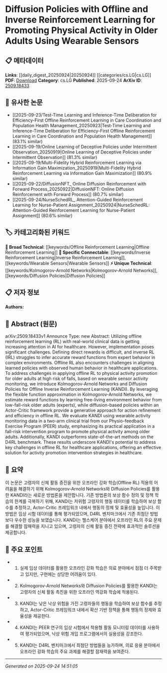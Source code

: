 <!-- KEYWORD_LINKING_METADATA:
{
  "processed_timestamp": "2025-09-24T14:51:05.733067",
  "vocabulary_version": "1.0",
  "selected_keywords": [
    "Offline Reinforcement Learning",
    "Inverse Reinforcement Learning",
    "Kolmogorov-Arnold Networks",
    "Diffusion Policies",
    "Wearable Sensors"
  ],
  "rejected_keywords": [],
  "similarity_scores": {
    "Offline Reinforcement Learning": 0.78,
    "Inverse Reinforcement Learning": 0.8,
    "Kolmogorov-Arnold Networks": 0.72,
    "Diffusion Policies": 0.75,
    "Wearable Sensors": 0.7
  },
  "extraction_method": "AI_prompt_based",
  "budget_applied": true,
  "candidates_json": {
    "candidates": [
      {
        "surface": "Offline Reinforcement Learning",
        "canonical": "Offline Reinforcement Learning",
        "aliases": [
          "Offline RL"
        ],
        "category": "broad_technical",
        "rationale": "Offline Reinforcement Learning is a key method discussed in the paper, relevant for linking to broader AI and healthcare applications.",
        "novelty_score": 0.55,
        "connectivity_score": 0.85,
        "specificity_score": 0.7,
        "link_intent_score": 0.78
      },
      {
        "surface": "Inverse Reinforcement Learning",
        "canonical": "Inverse Reinforcement Learning",
        "aliases": [
          "IRL"
        ],
        "category": "specific_connectable",
        "rationale": "Inverse Reinforcement Learning is a central concept in the paper, crucial for understanding reward function estimation.",
        "novelty_score": 0.6,
        "connectivity_score": 0.82,
        "specificity_score": 0.75,
        "link_intent_score": 0.8
      },
      {
        "surface": "Kolmogorov-Arnold Networks",
        "canonical": "Kolmogorov-Arnold Networks",
        "aliases": [
          "KANDI"
        ],
        "category": "unique_technical",
        "rationale": "Kolmogorov-Arnold Networks are a novel approach introduced in the paper, providing a unique method for function approximation.",
        "novelty_score": 0.85,
        "connectivity_score": 0.65,
        "specificity_score": 0.9,
        "link_intent_score": 0.72
      },
      {
        "surface": "Diffusion Policies",
        "canonical": "Diffusion Policies",
        "aliases": [],
        "category": "unique_technical",
        "rationale": "Diffusion Policies represent a novel generative approach for action refinement in the context of offline RL.",
        "novelty_score": 0.8,
        "connectivity_score": 0.7,
        "specificity_score": 0.85,
        "link_intent_score": 0.75
      },
      {
        "surface": "Wearable Sensors",
        "canonical": "Wearable Sensors",
        "aliases": [],
        "category": "specific_connectable",
        "rationale": "Wearable Sensors are critical for data collection in the study, linking to broader applications in health monitoring.",
        "novelty_score": 0.5,
        "connectivity_score": 0.8,
        "specificity_score": 0.65,
        "link_intent_score": 0.7
      }
    ],
    "ban_list_suggestions": [
      "clinical trial",
      "healthcare applications"
    ]
  },
  "decisions": [
    {
      "candidate_surface": "Offline Reinforcement Learning",
      "resolved_canonical": "Offline Reinforcement Learning",
      "decision": "linked",
      "scores": {
        "novelty": 0.55,
        "connectivity": 0.85,
        "specificity": 0.7,
        "link_intent": 0.78
      }
    },
    {
      "candidate_surface": "Inverse Reinforcement Learning",
      "resolved_canonical": "Inverse Reinforcement Learning",
      "decision": "linked",
      "scores": {
        "novelty": 0.6,
        "connectivity": 0.82,
        "specificity": 0.75,
        "link_intent": 0.8
      }
    },
    {
      "candidate_surface": "Kolmogorov-Arnold Networks",
      "resolved_canonical": "Kolmogorov-Arnold Networks",
      "decision": "linked",
      "scores": {
        "novelty": 0.85,
        "connectivity": 0.65,
        "specificity": 0.9,
        "link_intent": 0.72
      }
    },
    {
      "candidate_surface": "Diffusion Policies",
      "resolved_canonical": "Diffusion Policies",
      "decision": "linked",
      "scores": {
        "novelty": 0.8,
        "connectivity": 0.7,
        "specificity": 0.85,
        "link_intent": 0.75
      }
    },
    {
      "candidate_surface": "Wearable Sensors",
      "resolved_canonical": "Wearable Sensors",
      "decision": "linked",
      "scores": {
        "novelty": 0.5,
        "connectivity": 0.8,
        "specificity": 0.65,
        "link_intent": 0.7
      }
    }
  ]
}
-->

# Diffusion Policies with Offline and Inverse Reinforcement Learning for Promoting Physical Activity in Older Adults Using Wearable Sensors

## 📋 메타데이터

**Links**: [[daily_digest_20250924|20250924]] [[categories/cs.LG|cs.LG]]
**PDF**: [Download](https://arxiv.org/pdf/2509.18433.pdf)
**Category**: cs.LG
**Published**: 2025-09-24
**ArXiv ID**: [2509.18433](https://arxiv.org/abs/2509.18433)

## 🔗 유사한 논문
- [[2025-09-23/Test-Time Learning and Inference-Time Deliberation for Efficiency-First Offline Reinforcement Learning in Care Coordination and Population Health Management_20250923|Test-Time Learning and Inference-Time Deliberation for Efficiency-First Offline Reinforcement Learning in Care Coordination and Population Health Management]] (83.1% similar)
- [[2025-09-19/Online Learning of Deceptive Policies under Intermittent Observation_20250919|Online Learning of Deceptive Policies under Intermittent Observation]] (81.3% similar)
- [[2025-09-19/Multi-Fidelity Hybrid Reinforcement Learning via Information Gain Maximization_20250919|Multi-Fidelity Hybrid Reinforcement Learning via Information Gain Maximization]] (80.9% similar)
- [[2025-09-22/DiffusionNFT_ Online Diffusion Reinforcement with Forward Process_20250922|DiffusionNFT: Online Diffusion Reinforcement with Forward Process]] (80.7% similar)
- [[2025-09-24/NurseSchedRL_ Attention-Guided Reinforcement Learning for Nurse-Patient Assignment_20250924|NurseSchedRL: Attention-Guided Reinforcement Learning for Nurse-Patient Assignment]] (80.6% similar)

## 🏷️ 카테고리화된 키워드
**🧠 Broad Technical**: [[keywords/Offline Reinforcement Learning|Offline Reinforcement Learning]]
**🔗 Specific Connectable**: [[keywords/Inverse Reinforcement Learning|Inverse Reinforcement Learning]], [[keywords/Wearable Sensors|Wearable Sensors]]
**⚡ Unique Technical**: [[keywords/Kolmogorov-Arnold Networks|Kolmogorov-Arnold Networks]], [[keywords/Diffusion Policies|Diffusion Policies]]

## 📋 저자 정보

**Authors:** 

## 📄 Abstract (원문)

arXiv:2509.18433v1 Announce Type: new 
Abstract: Utilizing offline reinforcement learning (RL) with real-world clinical data is getting increasing attention in AI for healthcare. However, implementation poses significant challenges. Defining direct rewards is difficult, and inverse RL (IRL) struggles to infer accurate reward functions from expert behavior in complex environments. Offline RL also encounters challenges in aligning learned policies with observed human behavior in healthcare applications. To address challenges in applying offline RL to physical activity promotion for older adults at high risk of falls, based on wearable sensor activity monitoring, we introduce Kolmogorov-Arnold Networks and Diffusion Policies for Offline Inverse Reinforcement Learning (KANDI). By leveraging the flexible function approximation in Kolmogorov-Arnold Networks, we estimate reward functions by learning free-living environment behavior from low-fall-risk older adults (experts), while diffusion-based policies within an Actor-Critic framework provide a generative approach for action refinement and efficiency in offline RL. We evaluate KANDI using wearable activity monitoring data in a two-arm clinical trial from our Physio-feedback Exercise Program (PEER) study, emphasizing its practical application in a fall-risk intervention program to promote physical activity among older adults. Additionally, KANDI outperforms state-of-the-art methods on the D4RL benchmark. These results underscore KANDI's potential to address key challenges in offline RL for healthcare applications, offering an effective solution for activity promotion intervention strategies in healthcare.

## 📝 요약

이 논문은 고령자의 신체 활동 증진을 위한 오프라인 강화 학습(Offline RL) 적용의 어려움을 해결하기 위해 Kolmogorov-Arnold Networks와 Diffusion Policies를 활용한 KANDI라는 새로운 방법론을 제안합니다. 기존 방법론의 보상 함수 정의 및 정책 학습의 한계를 극복하기 위해, KANDI는 저위험 고령자의 행동 데이터를 학습하여 보상 함수를 추정하고, Actor-Critic 프레임워크 내에서 행동의 정제 및 효율성을 높입니다. 이 방법은 임상 시험 데이터를 통해 평가되었으며, D4RL 벤치마크에서 기존 최첨단 방법보다 우수한 성능을 보였습니다. KANDI는 헬스케어 분야에서 오프라인 RL의 주요 문제를 해결할 잠재력을 지니고 있으며, 고령자의 신체 활동 증진 전략에 효과적인 솔루션을 제공합니다.

## 🎯 주요 포인트

- 1. 실제 임상 데이터를 활용한 오프라인 강화 학습은 의료 분야에서 점점 더 주목받고 있지만, 구현에는 상당한 어려움이 있다.
- 2. Kolmogorov-Arnold Networks와 Diffusion Policies를 활용한 KANDI는 고령자의 신체 활동 촉진을 위한 오프라인 역강화 학습에 적용된다.
- 3. KANDI는 낮은 낙상 위험을 가진 고령자들의 행동을 학습하여 보상 함수를 추정하고, Actor-Critic 프레임워크 내에서 확산 기반 정책을 통해 행동의 정제와 효율성을 제공한다.
- 4. KANDI는 PEER 연구의 임상 시험에서 착용형 활동 모니터링 데이터를 사용하여 평가되었으며, 낙상 위험 개입 프로그램에서의 실용성을 강조한다.
- 5. KANDI는 D4RL 벤치마크에서 최첨단 방법들을 능가하며, 의료 응용 분야에서 오프라인 강화 학습의 주요 과제를 해결할 잠재력을 보여준다.


---

*Generated on 2025-09-24 14:51:05*